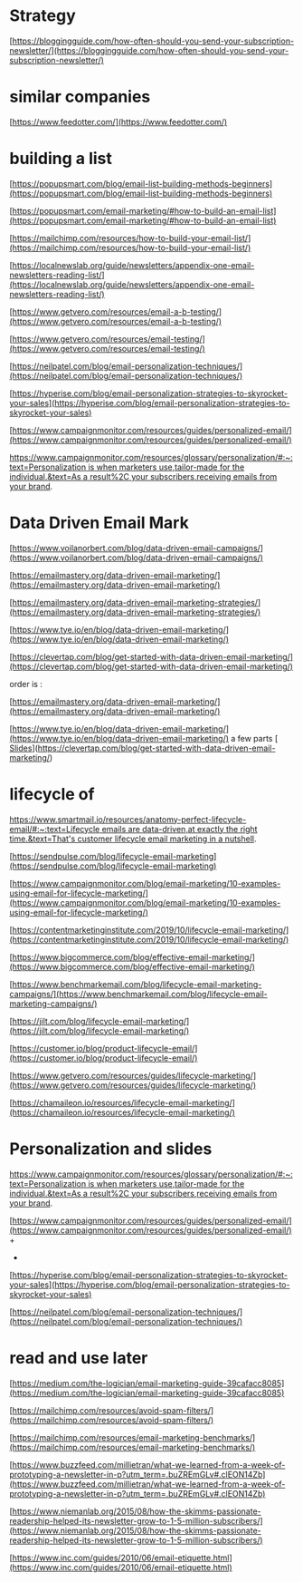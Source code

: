 # Strategy

[https://bloggingguide.com/how-often-should-you-send-your-subscription-newsletter/](https://bloggingguide.com/how-often-should-you-send-your-subscription-newsletter/)

# similar companies

[https://www.feedotter.com/](https://www.feedotter.com/)

# building a list

[https://popupsmart.com/blog/email-list-building-methods-beginners](https://popupsmart.com/blog/email-list-building-methods-beginners) 

[https://popupsmart.com/email-marketing/#how-to-build-an-email-list](https://popupsmart.com/email-marketing/#how-to-build-an-email-list)

[https://mailchimp.com/resources/how-to-build-your-email-list/](https://mailchimp.com/resources/how-to-build-your-email-list/)

[https://localnewslab.org/guide/newsletters/appendix-one-email-newsletters-reading-list/](https://localnewslab.org/guide/newsletters/appendix-one-email-newsletters-reading-list/)


[https://www.getvero.com/resources/email-a-b-testing/](https://www.getvero.com/resources/email-a-b-testing/) 

[https://www.getvero.com/resources/email-testing/](https://www.getvero.com/resources/email-testing/) 

[https://neilpatel.com/blog/email-personalization-techniques/](https://neilpatel.com/blog/email-personalization-techniques/) 

[https://hyperise.com/blog/email-personalization-strategies-to-skyrocket-your-sales](https://hyperise.com/blog/email-personalization-strategies-to-skyrocket-your-sales)

[https://www.campaignmonitor.com/resources/guides/personalized-email/](https://www.campaignmonitor.com/resources/guides/personalized-email/) 

[https://www.campaignmonitor.com/resources/glossary/personalization/#:~:text=Personalization is when marketers use,tailor-made for the individual.&text=As a result%2C your subscribers,receiving emails from your brand](https://www.campaignmonitor.com/resources/glossary/personalization/#:~:text=Personalization%20is%20when%20marketers%20use,tailor%2Dmade%20for%20the%20individual.&text=As%20a%20result%2C%20your%20subscribers,receiving%20emails%20from%20your%20brand).



# Data Driven Email Mark

[https://www.voilanorbert.com/blog/data-driven-email-campaigns/](https://www.voilanorbert.com/blog/data-driven-email-campaigns/)

[https://emailmastery.org/data-driven-email-marketing/](https://emailmastery.org/data-driven-email-marketing/) 

[https://emailmastery.org/data-driven-email-marketing-strategies/](https://emailmastery.org/data-driven-email-marketing-strategies/) 

[https://www.tye.io/en/blog/data-driven-email-marketing/](https://www.tye.io/en/blog/data-driven-email-marketing/) 

[https://clevertap.com/blog/get-started-with-data-driven-email-marketing/](https://clevertap.com/blog/get-started-with-data-driven-email-marketing/) 

order is :

[https://emailmastery.org/data-driven-email-marketing/](https://emailmastery.org/data-driven-email-marketing/)

[https://www.tye.io/en/blog/data-driven-email-marketing/](https://www.tye.io/en/blog/data-driven-email-marketing/) a few parts
[
[Slides](https://www.notion.so/Slides-a1b9bff869c348caa6b92264048e5f05)](https://clevertap.com/blog/get-started-with-data-driven-email-marketing/)




# lifecycle of

[https://www.smartmail.io/resources/anatomy-perfect-lifecycle-email/#:~:text=Lifecycle emails are data-driven,at exactly the right time.&text=That's customer lifecycle email marketing in a nutshell](https://www.smartmail.io/resources/anatomy-perfect-lifecycle-email/#:~:text=Lifecycle%20emails%20are%20data%2Ddriven,at%20exactly%20the%20right%20time.&text=That's%20customer%20lifecycle%20email%20marketing%20in%20a%20nutshell). 

[https://sendpulse.com/blog/lifecycle-email-marketing](https://sendpulse.com/blog/lifecycle-email-marketing) 

[https://www.campaignmonitor.com/blog/email-marketing/10-examples-using-email-for-lifecycle-marketing/](https://www.campaignmonitor.com/blog/email-marketing/10-examples-using-email-for-lifecycle-marketing/) 

[https://contentmarketinginstitute.com/2019/10/lifecycle-email-marketing/](https://contentmarketinginstitute.com/2019/10/lifecycle-email-marketing/) 

[https://www.bigcommerce.com/blog/effective-email-marketing/](https://www.bigcommerce.com/blog/effective-email-marketing/) 

[https://www.benchmarkemail.com/blog/lifecycle-email-marketing-campaigns/](https://www.benchmarkemail.com/blog/lifecycle-email-marketing-campaigns/) 

[https://jilt.com/blog/lifecycle-email-marketing/](https://jilt.com/blog/lifecycle-email-marketing/) 

[https://customer.io/blog/product-lifecycle-email/](https://customer.io/blog/product-lifecycle-email/) 

[https://www.getvero.com/resources/guides/lifecycle-marketing/](https://www.getvero.com/resources/guides/lifecycle-marketing/) 

[https://chamaileon.io/resources/lifecycle-email-marketing/](https://chamaileon.io/resources/lifecycle-email-marketing/)


# Personalization and slides

[https://www.campaignmonitor.com/resources/glossary/personalization/#:~:text=Personalization is when marketers use,tailor-made for the individual.&text=As a result%2C your subscribers,receiving emails from your brand](https://www.campaignmonitor.com/resources/glossary/personalization/#:~:text=Personalization%20is%20when%20marketers%20use,tailor%2Dmade%20for%20the%20individual.&text=As%20a%20result%2C%20your%20subscribers,receiving%20emails%20from%20your%20brand). 

[https://www.campaignmonitor.com/resources/guides/personalized-email/](https://www.campaignmonitor.com/resources/guides/personalized-email/) +

+

[https://hyperise.com/blog/email-personalization-strategies-to-skyrocket-your-sales](https://hyperise.com/blog/email-personalization-strategies-to-skyrocket-your-sales) 

[https://neilpatel.com/blog/email-personalization-techniques/](https://neilpatel.com/blog/email-personalization-techniques/)


# read and use later

[https://medium.com/the-logician/email-marketing-guide-39cafacc8085](https://medium.com/the-logician/email-marketing-guide-39cafacc8085)

[https://mailchimp.com/resources/avoid-spam-filters/](https://mailchimp.com/resources/avoid-spam-filters/)

[https://mailchimp.com/resources/email-marketing-benchmarks/](https://mailchimp.com/resources/email-marketing-benchmarks/)

[https://www.buzzfeed.com/millietran/what-we-learned-from-a-week-of-prototyping-a-newsletter-in-p?utm_term=.buZREmGLv#.clEON14Zb](https://www.buzzfeed.com/millietran/what-we-learned-from-a-week-of-prototyping-a-newsletter-in-p?utm_term=.buZREmGLv#.clEON14Zb)

[https://www.niemanlab.org/2015/08/how-the-skimms-passionate-readership-helped-its-newsletter-grow-to-1-5-million-subscribers/](https://www.niemanlab.org/2015/08/how-the-skimms-passionate-readership-helped-its-newsletter-grow-to-1-5-million-subscribers/)

[https://www.inc.com/guides/2010/06/email-etiquette.html](https://www.inc.com/guides/2010/06/email-etiquette.html)
